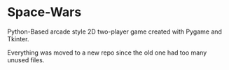 # Space-Wars

Python-Based arcade style 2D two-player game created with Pygame and Tkinter. 

Everything was moved to a new repo since the old one had too many unused files.
